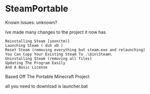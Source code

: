 # SteamPortable

Known Issues: unknown?

Ive made many changes to the project it now has

    Reinstalling Steam [soon(tm)]
    Launching Steam ( duh xD )
    Reset Steam (removing everything but steam.exe and relaunching)
    You Can Copy Your Existing Steam To .\bin\Steam\
    Uninstalling Steam (removing all files)
    Updating The Program Easily
    And A Basic License

Based Off The Portable Minecraft Project

all you need to download is launcher.bat
